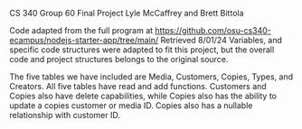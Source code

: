 CS 340 Group 60 Final Project
Lyle McCaffrey and Brett Bittola

Code adapted from the full program at https://github.com/osu-cs340-ecampus/nodejs-starter-app/tree/main/
Retrieved 8/01/24
Variables, and specific code structures were adapted to fit this project, but the overall code and project structures belongs to the original source.

The five tables we have included are Media, Customers, Copies, Types, and Creators. All five tables have read and add functions. Customers and Copies also have delete capabilities, while Copies also has the ability to update a copies customer or media ID. Copies also has a nullable relationship with customer ID.
